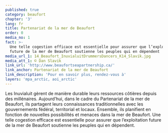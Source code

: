 ```yaml
---
published: true
category: beaufort
chapter: '3'
lang: fr
title: Partenariat de la mer de Beaufort
order: 0
media_no: 1
fact: >-
  Une telle cogestion efficace est essentielle pour assurer que l’exploitation
  future de la mer de Beaufort soutienne les peuples qui en dépendent
media_url_1: 14_Beaufort_InuvialuitDrummersDancers_K14_Slavik.jpg
media_att_1: © Dan Slavik
link_url: 'http://www.beaufortseapartnership.ca/'
link_anchor: Partenariat de la mer de Beaufort
link_description: 'Pour en savoir plus, rendez-vous à'
layers: 'mpa_arctic, aoi_arctic'
---
```


Les Inuvialuit gèrent de manière durable leurs ressources côtières depuis des millénaires. Aujourd’hui, dans le cadre du Partenariat de la mer de Beaufort, ils partagent leurs connaissances traditionnelles avec les gouvernements fédéral, territorial et locaux. Ensemble, ils planifient en fonction de nouvelles possibilités et menaces dans la mer de Beaufort. Une telle cogestion efficace est essentielle pour assurer que l’exploitation future de la mer de Beaufort soutienne les peuples qui en dépendent.
